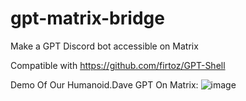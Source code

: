 # gpt-matrix-bridge
Make a GPT Discord bot accessible on Matrix

Compatible with https://github.com/firtoz/GPT-Shell 

Demo Of Our Humanoid.Dave GPT On Matrix:
![image](https://user-images.githubusercontent.com/34530588/220094872-a8c1ef17-4e7b-4683-99f3-0d4b5be58360.png)
